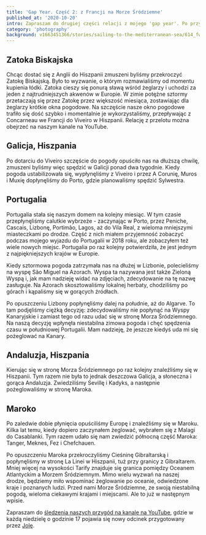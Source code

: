 ```yaml
---
title: 'Gap Year. Część 2: z Francji na Morze Śródziemne'
published_at: '2020-10-20'
intro: Zapraszam do drugiej części relacji z mojego 'gap year'. Po przygodach opisanych w poprzednim wpisie nadszedł czas na opuszczenie Francji, przekroczenie Zatoki Biskajskiej i żeglugę po Oceanie Atlantyckim aż do Morza Śródziemnego.
category: 'photography'
background: v1663451366/stories/sailing-to-the-mediterranean-sea/614_fwugcg.jpg
---
```


## Zatoka Biskajska

Chcąc dostać się z Anglii do Hiszpanii zmuszeni byliśmy przekroczyć Zatokę Biskajską. Było to wyzwanie, o którym rozmawialiśmy od momentu kupienia łódki. Zatoka cieszy się ponurą sławą wśród żeglarzy i uchodzi za jeden z najtrudniejszych akwenów w Europie. W zimie potężne sztormy przetaczają się przez Zatokę przez większość miesiąca, zostawiając dla żeglarzy krótkie okna pogodowe. Na szczęście nasze okno pogodowe trafiło się dość szybko i momentalnie je wykorzystaliśmy, przepływając z Concarneau we Francji do Viveiro w Hiszpanii. Relację z przelotu można obejrzeć na naszym kanale na YouTube.

<video-lazy id="kyLolriKhbI"></video-lazy>

<photo-lazy src="https://res.cloudinary.com/lukaszrados/image/upload/v1663451365/stories/sailing-to-the-mediterranean-sea/606_r6pgkh.jpg" padding-bottom="66.666"></photo-lazy>

## Galicja, Hiszpania

Po dotarciu do Viveiro szczęście do pogody opuściło nas na dłuższą chwilę, zmuszeni byliśmy więc spędzić w Galicji ponad dwa tygodnie. Kiedy pogoda ustabilizowała się, wypłynęliśmy z Viveiro i przez A Corunię, Muros i Muxię dopłynęliśmy do Porto, gdzie planowaliśmy spędzić Sylwestra.

<photo-lazy src="https://res.cloudinary.com/lukaszrados/image/upload/v1663451365/stories/sailing-to-the-mediterranean-sea/609_u4sv0h.jpg" padding-bottom="66.666"></photo-lazy>

<photo-lazy src="https://res.cloudinary.com/lukaszrados/image/upload/v1663451365/stories/sailing-to-the-mediterranean-sea/610_vubwku.jpg" padding-bottom="150"></photo-lazy>

<photo-lazy src="https://res.cloudinary.com/lukaszrados/image/upload/v1663451365/stories/sailing-to-the-mediterranean-sea/611_bzdox4.jpg" padding-bottom="66.666"></photo-lazy>

<photo-lazy src="https://res.cloudinary.com/lukaszrados/image/upload/v1663451365/stories/sailing-to-the-mediterranean-sea/612_e8ey7l.jpg" padding-bottom="66.666"></photo-lazy>

<photo-lazy src="https://res.cloudinary.com/lukaszrados/image/upload/v1663451365/stories/sailing-to-the-mediterranean-sea/613_vg8vdk.jpg" padding-bottom="66.666"></photo-lazy>

<photo-lazy src="https://res.cloudinary.com/lukaszrados/image/upload/v1663451366/stories/sailing-to-the-mediterranean-sea/614_fwugcg.jpg" padding-bottom="66.666"></photo-lazy>

## Portugalia

Portugalia stała się naszym domem na kolejny miesiąc. W tym czasie przepłynęliśmy calutkie wybrzeże - zaczynając w Porto, przez Peniche, Cascais, Lizbonę, Portimão, Lagos, aż do Vila Real, z wieloma mniejszymi miasteczkami po drodze. Część z nich miałem przyjemność zobaczyć podczas <nuxt-link to="/blog/portugal-from-south-to-north">mojego wyjazdu do Portugalii w 2018 roku</nuxt-link>, ale zobaczyłem też wiele nowych miejsc. Portugalia po raz kolejny potwierdziła, że jest jednym z najpiękniejszych krajów w Europie.

<photo-lazy src="https://res.cloudinary.com/lukaszrados/image/upload/v1663451366/stories/sailing-to-the-mediterranean-sea/617_xep9bq.jpg" padding-bottom="66.666"></photo-lazy>

<photo-lazy src="https://res.cloudinary.com/lukaszrados/image/upload/v1663451366/stories/sailing-to-the-mediterranean-sea/618_xq7zxy.jpg" padding-bottom="66.666"></photo-lazy>

<photo-lazy src="https://res.cloudinary.com/lukaszrados/image/upload/v1663451366/stories/sailing-to-the-mediterranean-sea/619_rjypba.jpg" padding-bottom="150"></photo-lazy>

<photo-lazy src="https://res.cloudinary.com/lukaszrados/image/upload/v1663451366/stories/sailing-to-the-mediterranean-sea/621_ful4wl.jpg" padding-bottom="66.666"></photo-lazy>

<two-columns>
  <photo-lazy src="https://res.cloudinary.com/lukaszrados/image/upload/v1663451366/stories/sailing-to-the-mediterranean-sea/620_pn9c3r.jpg" padding-bottom="150"></photo-lazy>

  <photo-lazy src="https://res.cloudinary.com/lukaszrados/image/upload/v1663451366/stories/sailing-to-the-mediterranean-sea/622_h9xueo.jpg" padding-bottom="150"></photo-lazy>
</two-columns>

<photo-lazy src="https://res.cloudinary.com/lukaszrados/image/upload/v1663451366/stories/sailing-to-the-mediterranean-sea/623_b1lvdy.jpg" padding-bottom="66.666"></photo-lazy>

<two-columns>
  <photo-lazy src="https://res.cloudinary.com/lukaszrados/image/upload/v1663451367/stories/sailing-to-the-mediterranean-sea/624_ysuyju.jpg" padding-bottom="150"></photo-lazy>

  <photo-lazy src="https://res.cloudinary.com/lukaszrados/image/upload/v1663451367/stories/sailing-to-the-mediterranean-sea/625_cwjci5.jpg" padding-bottom="150"></photo-lazy>
</two-columns>

Kiedy sztormowa pogoda zatrzymała nas na dłużej w Lizbonie, polecieliśmy na wyspę São Miguel na Azorach. Wyspa ta nazywana jest także Zieloną Wyspą i, jak mam nadzieję widać na zdjęciach, zdecydowanie na tę nazwę zasługuje. Na Azorach skosztowaliśmy lokalnej herbaty, chodziliśmy po górach i kąpaliśmy się w gorących źródłach.

<photo-lazy src="https://res.cloudinary.com/lukaszrados/image/upload/v1663451367/stories/sailing-to-the-mediterranean-sea/627_hxsacp.jpg" padding-bottom="66.666"></photo-lazy>

<photo-lazy src="https://res.cloudinary.com/lukaszrados/image/upload/v1663451367/stories/sailing-to-the-mediterranean-sea/628_fbnl25.jpg" padding-bottom="75"></photo-lazy>

<photo-lazy src="https://res.cloudinary.com/lukaszrados/image/upload/v1663451367/stories/sailing-to-the-mediterranean-sea/629_ob3lgg.jpg" padding-bottom="75"></photo-lazy>

<photo-lazy src="https://res.cloudinary.com/lukaszrados/image/upload/v1663451367/stories/sailing-to-the-mediterranean-sea/630_heef0r.jpg" padding-bottom="66.666"></photo-lazy>

Po opuszczeniu Lizbony popłynęliśmy dalej na południe, aż do Algarve. To tam podjęliśmy ciężką decyzję: zdecydowaliśmy nie popłynąć na Wyspy Kanaryjskie i zamiast tego od razu udać się w stronę Morza Śródziemnego. Na naszą decyzję wpłynęła niestabilna zimowa pogoda i chęć spędzenia czasu w południowej Portugalii. Mam nadzieję, że jeszcze kiedyś uda mi się pożeglować na Kanary.

<photo-lazy src="https://res.cloudinary.com/lukaszrados/image/upload/v1663451366/stories/sailing-to-the-mediterranean-sea/632_yrcswp.jpg" padding-bottom="66.666"></photo-lazy>

<photo-lazy src="https://res.cloudinary.com/lukaszrados/image/upload/v1663451366/stories/sailing-to-the-mediterranean-sea/633_onm9zn.jpg" padding-bottom="66.666"></photo-lazy>

## Andaluzja, Hiszpania

Kierując się w stronę Morza Śródziemnego po raz kolejny znaleźliśmy się w Hiszpanii. Tym razem nie była to jednak deszczowa Galicja, a słoneczna i gorąca Andaluzja. Zwiedziliśmy Sevillę i Kadyks, a następnie pożeglowaliśmy w stronę Maroka.

<photo-lazy src="https://res.cloudinary.com/lukaszrados/image/upload/v1663451367/stories/sailing-to-the-mediterranean-sea/636_tbhnqx.jpg" padding-bottom="66.666"></photo-lazy>

<photo-lazy src="https://res.cloudinary.com/lukaszrados/image/upload/v1663451367/stories/sailing-to-the-mediterranean-sea/637_tnrui8.jpg" padding-bottom="66.666"></photo-lazy>

## Maroko

Po zaledwie dobie płynięcia opuściliśmy Europę i znaleźliśmy się w Maroku. Kilka lat temu, kiedy dopiero zaczynałem żeglować, <nuxt-link to="/blog/sailing-from-spain-to-morocco">wybrałem się z Malagi do Casablanki</nuxt-link>. Tym razem udało się nam zwiedzić północną część Maroka: Tanger, Meknes, Fez i Chefchauen.

<photo-lazy src="https://res.cloudinary.com/lukaszrados/image/upload/v1663451367/stories/sailing-to-the-mediterranean-sea/640_j0efgh.jpg" padding-bottom="66.666"></photo-lazy>

<photo-lazy src="https://res.cloudinary.com/lukaszrados/image/upload/v1663451368/stories/sailing-to-the-mediterranean-sea/641_qjkewa.jpg" padding-bottom="66.666"></photo-lazy>

<two-columns>
  <photo-lazy src="https://res.cloudinary.com/lukaszrados/image/upload/v1663451367/stories/sailing-to-the-mediterranean-sea/644_zkiiob.jpg" padding-bottom="66.666"></photo-lazy>

  <photo-lazy src="https://res.cloudinary.com/lukaszrados/image/upload/v1663451368/stories/sailing-to-the-mediterranean-sea/645_bkptiy.jpg" padding-bottom="66.666"></photo-lazy>
</two-columns>

<photo-lazy src="https://res.cloudinary.com/lukaszrados/image/upload/v1663451368/stories/sailing-to-the-mediterranean-sea/646_mo6pxm.jpg" padding-bottom="66.666"></photo-lazy>

<photo-lazy src="https://res.cloudinary.com/lukaszrados/image/upload/v1663451368/stories/sailing-to-the-mediterranean-sea/647_ubr21y.jpg" padding-bottom="66.666"></photo-lazy>

<photo-lazy src="https://res.cloudinary.com/lukaszrados/image/upload/v1663451368/stories/sailing-to-the-mediterranean-sea/648_kexl3h.jpg" padding-bottom="66.666"></photo-lazy>

<photo-lazy src="https://res.cloudinary.com/lukaszrados/image/upload/v1663451368/stories/sailing-to-the-mediterranean-sea/649_nycgnm.jpg" padding-bottom="66.666"></photo-lazy>

Po opuszczeniu Maroka przekroczyliśmy Cieśninę Gibraltarską i popłynęliśmy w stronę La Linei w Hiszpanii, tuż przy granicy z Gibraltarem. Mniej więcej na wysokości Tarify znajduje się granica pomiędzy Oceanem Atlantyckim a Morzem Śródziemnym. Mimo wielu wyzwań na naszej drodze, będziemy miło wspominać żeglowanie po oceanie, odwiedzone kraje i poznanych ludzi. Przed nami Morze Śródziemne, ze swoją niestabilną pogodą, wieloma ciekawymi krajami i miejscami. Ale to już w następnym wpisie.

Zapraszam do [śledzenia naszych przygód na kanale na YouTube](https://www.youtube.com/c/SailingMoonshine), gdzie w każdą niedzielę o godzinie 17 pojawia się nowy odcinek przygotowany przez [Jolę](https://instagram.com/jolanta_lesniara/).
